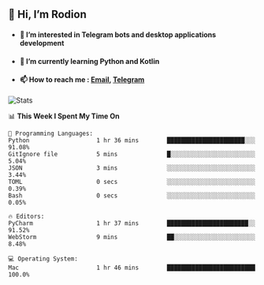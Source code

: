 ## 👋 Hi, I’m Rodion
- #### 👀 I’m interested in Telegram bots and desktop applications development
- #### 🌱 I’m currently learning Python and Kotlin
- #### 📫 How to reach me : [Email](mailto:me@lavn.ml), [Telegram](https://t.me/fast_geek)

![Stats](https://github-readme-stats.vercel.app/api?username=rodion-gudz&show_icons=true&theme=github_dark&hide_border=true&hide=issues&count_private=true&layout=compact)


<!--START_SECTION:waka-->
📊 **This Week I Spent My Time On** 

```text
💬 Programming Languages: 
Python                   1 hr 36 mins        ██████████████████████░░░   91.08% 
GitIgnore file           5 mins              █░░░░░░░░░░░░░░░░░░░░░░░░   5.04% 
JSON                     3 mins              ░░░░░░░░░░░░░░░░░░░░░░░░░   3.44% 
TOML                     0 secs              ░░░░░░░░░░░░░░░░░░░░░░░░░   0.39% 
Bash                     0 secs              ░░░░░░░░░░░░░░░░░░░░░░░░░   0.05%

🔥 Editors: 
PyCharm                  1 hr 37 mins        ███████████████████████░░   91.52% 
WebStorm                 9 mins              ██░░░░░░░░░░░░░░░░░░░░░░░   8.48%

💻 Operating System: 
Mac                      1 hr 46 mins        █████████████████████████   100.0%

```


<!--END_SECTION:waka-->
